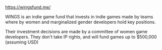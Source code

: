 https://wingsfund.me/

WINGS is an indie game fund that invests in indie games made by teams where by women and marginalized gender developers hold key positions.

Their investment decisions are made by a committee of women game developers. They don't take IP rights, and will fund games up to $500,000 (assuming USD)
